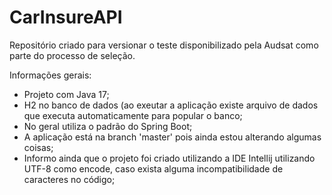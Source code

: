# CarInsureAPI
Repositório criado para versionar o teste disponibilizado pela Audsat como parte do processo de seleção.

Informações gerais:

- Projeto com Java 17;
- H2 no banco de dados (ao exeutar a aplicação existe arquivo de dados que executa automaticamente para popular o banco;
- No geral utiliza o padrão do Spring Boot;
- A aplicação está na branch 'master' pois ainda estou alterando algumas coisas;
- Informo ainda que o projeto foi criado utilizando a IDE Intellij utilizando UTF-8 como encode, caso exista alguma incompatibilidade de caracteres no código;

